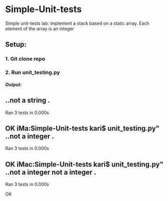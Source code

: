 # Simple-Unit-tests
Simple unit-tests lab:  implement a stack based on a static array. Each element of the array is an integer

## Setup:

### 1. Git clone repo 

### 2. Run unit_testing.py
##### Output:

..not a string
.
----------------------------------------------------------------------
Ran 3 tests in 0.000s

OK
iMa:Simple-Unit-tests kari$ unit_testing.py"
..not a integer
.
----------------------------------------------------------------------
Ran 3 tests in 0.000s

OK
iMac:Simple-Unit-tests kari$ unit_testing.py"
..not a integer
not a integer
.
----------------------------------------------------------------------
Ran 3 tests in 0.000s

OK
